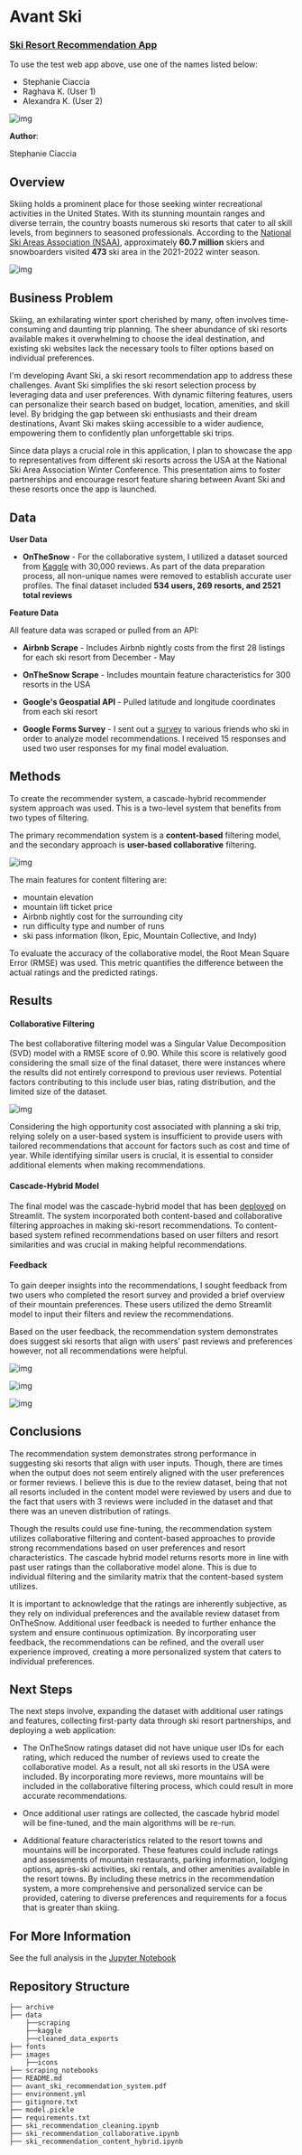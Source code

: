 # Avant Ski 
### [Ski Resort Recommendation App](https://stephcia-ski-recommendation-system-ski-model-stephanie-zs77j6.streamlit.app/)

To use the test web app above, use one of the names listed below:
- Stephanie Ciaccia
- Raghava K. (User 1)
- Alexandra K. (User 2)

![img](images/whistler_banner.png)

**Author**:

Stephanie Ciaccia

## Overview

Skiing holds a prominent place for those seeking winter recreational activities in the United States. With its stunning mountain ranges and diverse terrain, the country boasts numerous ski resorts that cater to all skill levels, from beginners to seasoned professionals. According to the [National Ski Areas Association (NSAA)](https://nsaa.org/webdocs/Media_Public/IndustryStats/Historical_Skier_Days_1979_2022.pdf), approximately **60.7 million** skiers and snowboarders visited **473** ski area in the 2021-2022 winter season.

![img](images/market_overview.png)

## Business Problem

Skiing, an exhilarating winter sport cherished by many, often involves time-consuming and daunting trip planning. The sheer abundance of ski resorts available makes it overwhelming to choose the ideal destination, and existing ski websites lack the necessary tools to filter options based on individual preferences.

I'm developing Avant Ski, a ski resort recommendation app to address these challenges. Avant Ski simplifies the ski resort selection process by leveraging data and user preferences. With dynamic filtering features, users can personalize their search based on budget, location, amenities, and skill level. By bridging the gap between ski enthusiasts and their dream destinations, Avant Ski makes skiing accessible to a wider audience, empowering them to confidently plan unforgettable ski trips.

Since data plays a crucial role in this application, I plan to showcase the app to representatives from different ski resorts across the USA at the National Ski Area Association Winter Conference. This presentation aims to foster partnerships and encourage resort feature sharing between Avant Ski and these resorts once the app is launched.

## Data

**User Data**

- **OnTheSnow** - For the collaborative system, I utilized a dataset sourced from [Kaggle](https://www.kaggle.com/datasets/fredkellner/onthesnow-ski-area-reviews) with 30,000 reviews. As part of the data preparation process, all non-unique names were removed to establish accurate user profiles. The final dataset included **534 users, 269 resorts, and 2521 total reviews**

**Feature Data**

All feature data was scraped or pulled from an API:

- **Airbnb Scrape** - Includes Airbnb nightly costs from the first 28 listings for each ski resort from December - May

- **OnTheSnow Scrape** - Includes mountain feature characteristics for 300 resorts in the USA

- **Google's Geospatial API** - Pulled latitude and longitude coordinates from each ski resort

- **Google Forms Survey** - I sent out a [survey](https://forms.gle/PTv41GV71XyPREF26) to various friends who ski in order to analyze model recommendations. I received 15 responses and used two user responses for my final model evaluation.

## Methods

To create the recommender system, a cascade-hybrid recommender system approach was used. This is a two-level system that benefits from two types of filtering. 

The primary recommendation system is a **content-based** filtering model, and the secondary approach is **user-based collaborative** filtering.

![img](images/cascade_hybrid_schema.png)

The main features for content filtering are:
- mountain elevation
- mountain lift ticket price
- Airbnb nightly cost for the surrounding city
- run difficulty type and number of runs
- ski pass information (Ikon, Epic, Mountain Collective, and Indy)

To evaluate the accuracy of the collaborative model, the Root Mean Square Error (RMSE) was used. This metric quantifies the difference between the actual ratings and the predicted ratings.

## Results

#### Collaborative Filtering

The best collaborative filtering model was a Singular Value Decomposition (SVD) model with a RMSE score of 0.90. While this score is relatively good considering the small size of the final dataset, there were instances where the results did not entirely correspond to previous user reviews. Potential factors contributing to this include user bias, rating distribution, and the limited size of the dataset. 

![img](images/rating_distribution.png)

Considering the high opportunity cost associated with planning a ski trip, relying solely on a user-based system is insufficient to provide users with tailored recommendations that account for factors such as cost and time of year. While identifying similar users is crucial, it is essential to consider additional elements when making recommendations.

#### Cascade-Hybrid Model

The final model was the cascade-hybrid model that has been [deployed](https://stephcia-ski-recommendation-system-ski-model-stephanie-zs77j6.streamlit.app/) on Streamlit. The system incorporated both content-based and collaborative filtering approaches in making ski-resort recommendations. To content-based system refined recommendations based on user filters and resort similarities and was crucial in making helpful recommendations. 

####  Feedback

To gain deeper insights into the recommendations, I sought feedback from two users who completed the resort survey and provided a brief overview of their mountain preferences. These users utilized the demo Streamlit model to input their filters and review the recommendations.

Based on the user feedback, the recommendation system demonstrates does suggest ski resorts that align with users' past reviews and preferences however, not all recommendations were helpful.

![img](images/user_1_2.png)

![img](images/user_2_2.png)

![img](images/user_2_travel.png)

## Conclusions

The recommendation system demonstrates strong performance in suggesting ski resorts that align with user inputs. Though, there are times when the output does not seem entirely aligned with the user preferences or former reviews. I believe this is due to the review dataset, being that not all resorts included in the content model were reviewed by users and due to the fact that users with 3 reviews were included in the dataset and that there was an uneven distribution of ratings.

Though the results could use fine-tuning, the recommendation system utilizes collaborative filtering and content-based approaches to provide strong recommendations based on user preferences and resort characteristics. The cascade hybrid model returns resorts more in line with past user ratings than the collaborative model alone. This is due to individual filtering and the similarity matrix that the content-based system utilizes.

It is important to acknowledge that the ratings are inherently subjective, as they rely on individual preferences and the available review dataset from OnTheSnow. Additional user feedback is needed to further enhance the system and ensure continuous optimization. By incorporating user feedback, the recommendations can be refined, and the overall user experience improved, creating a more personalized system that caters to individual preferences.


## Next Steps

The next steps involve, expanding the dataset with additional user ratings and features, collecting first-party data through ski resort partnerships, and deploying a web application:

- The OnTheSnow ratings dataset did not have unique user IDs for each rating, which reduced the number of reviews used to create the collaborative model. As a result, not all ski resorts in the USA were included. By incorporating more reviews, more mountains will be included in the collaborative filtering process, which could result in more accurate recommendations.

- Once additional user ratings are collected, the cascade hybrid model will be fine-tuned, and the main algorithms will be re-run.

- Additional feature characteristics related to the resort towns and mountains will be incorporated. These features could include ratings and assessments of mountain restaurants, parking information, lodging options, après-ski activities, ski rentals, and other amenities available in the resort towns. By including these metrics in the recommendation system, a more comprehensive and personalized service can be provided, catering to diverse preferences and requirements for a focus that is greater than skiing.

## For More Information

See the full analysis in the [Jupyter Notebook](https://github.com/stephcia/ski-recommendation-system/blob/main/ski_recommendation_cleaning.ipynb)

## Repository Structure

```
├── archive
├── data
    ├──scraping
    ├──kaggle
    ├──cleaned_data_exports
├── fonts
├── images
    ├──icons
├── scraping_notebooks
├── README.md
├── avant_ski_recommendation_system.pdf
├── environment.yml
├── gitignore.txt
├── model.pickle
├── requirements.txt
├── ski_recommendation_cleaning.ipynb
├── ski_recommendation_collaborative.ipynb
├── ski_recommendation_content_hybrid.ipynb
